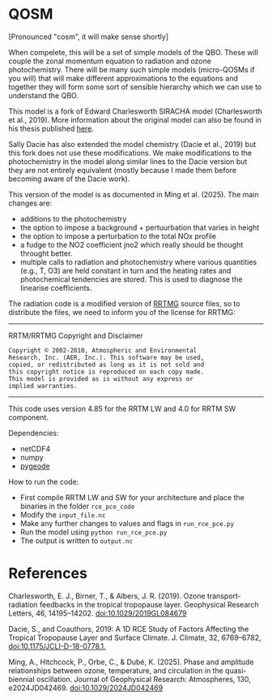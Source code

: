 # QOSM

[Pronounced "cosm", it will make sense shortly]

When compelete, this will be a set of simple models of the QBO. These will couple the 
zonal momentum equation to radiation and ozone photochemistry. There will be
many such simple models (micro-QOSMs if you will) that will make
different approximations to the equations and together they will form some sort
of sensible hierarchy which we can use to understand the QBO.

This model is a fork of Edward Charlesworth SIRACHA model (Charlesworth et al., 2019).
More information about the original model can also be found in his thesis published 
[here](https://api.mountainscholar.org/server/api/core/bitstreams/e9e84e9f-2bbd-49e3-85a8-25bf547b5a46/content).

Sally Dacie has also extended the model chemistry (Dacie et al., 2019) but this fork
does not use these modifications. We make modifications to the photochemistry in the model
along similar lines to the Dacie version but they are not entirely equivalent (mostly
because I made them before becoming aware of the Dacie work).

This version of the model is as documented in Ming et al. (2025). The main changes are:
- additions to the photochemistry
- the option to impose a background + pertuurbation that varies in height
- the option to impose a perturbation to the total NOx profile
- a fudge to the NO2 coefficient jno2 which really should be thought throught better.
- multiple calls to radiation and photochemistry where various quantities  (e.g., T, O3)
are held constant in turn and the heating rates and photochemical tendencies are stored.
This is used to diagnose the linearise coefficients.

The radiation code is a modified version of [RRTMG](http://rtweb.aer.com/rrtm_frame.html)
source files, so to distribute the files, we need to inform you of the license for RRTMG:

-----------------------------------------------------------------------
RRTM/RRTMG Copyright and Disclaimer

    Copyright © 2002-2010, Atmospheric and Environmental 
    Research, Inc. (AER, Inc.). This software may be used, 
    copied, or redistributed as long as it is not sold and 
    this copyright notice is reproduced on each copy made. 
    This model is provided as is without any express or 
    implied warranties. 
-----------------------------------------------------------------------

This code uses version 4.85 for the RRTM LW and 4.0 for RRTM SW component.

Dependencies:
- netCDF4
- numpy
- [pygeode](https://pygeode.github.io/index.html)

How to run the code:
- First compile RRTM LW and SW for your architecture and place the binaries
in the folder `rce_pce_code`
- Modify the `input_file.nc`
- Make any further changes to values and flags in `run_rce_pce.py`
- Run the model using `python run_rce_pce.py`
- The output is written to `output.nc`

# References

Charlesworth, E. J., Birner, T., & Albers, J. R. (2019). Ozone transport-radiation feedbacks in the tropical tropopause layer. Geophysical Research Letters, 46, 14195–14202. [doi:10.1029/2019GL084679](https://doi.org/10.1029/2019GL084679)

Dacie, S., and Coauthors, 2019: A 1D RCE Study of Factors Affecting the Tropical Tropopause Layer and Surface Climate. J. Climate, 32, 6769–6782, [doi:10.1175/JCLI-D-18-0778.1.](https://doi.org/10.1175/JCLI-D-18-0778.1.)

Ming, A., Hitchcock, P., Orbe, C., & Dubé, K. (2025). Phase and amplitude relationships between ozone, temperature, and circulation in the quasi-biennial oscillation. Journal of Geophysical Research: Atmospheres, 130, e2024JD042469. [doi:10.1029/2024JD042469](https://doi.org/10.1029/2024JD042469)




